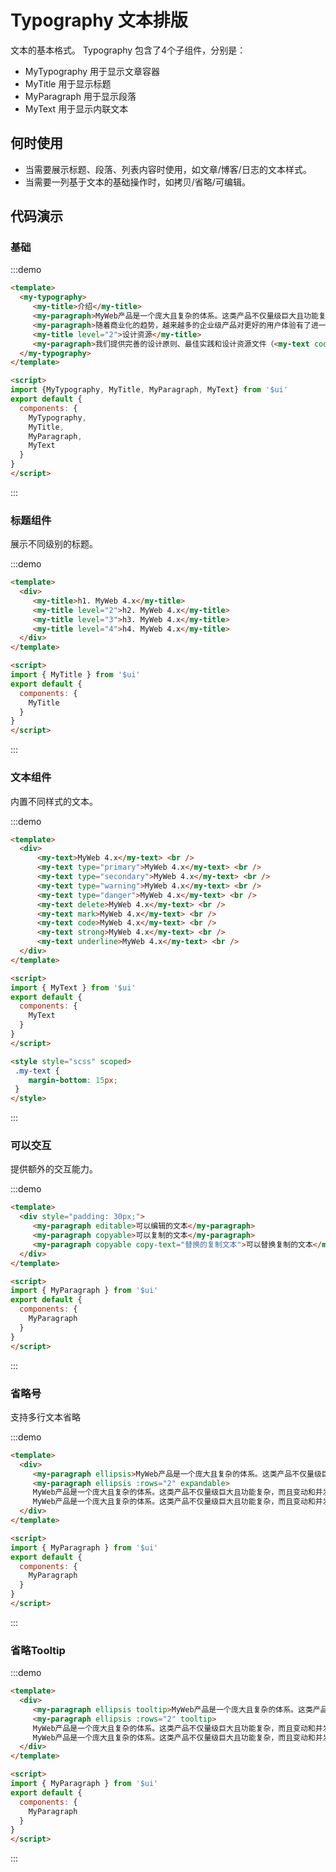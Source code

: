 # Typography 文本排版

文本的基本格式。 Typography 包含了4个子组件，分别是：

- <api-link href="components/my-typography">MyTypography</api-link> 用于显示文章容器
- <api-link href="components/my-title">MyTitle</api-link> 用于显示标题
- <api-link href="components/my-paragraph">MyParagraph</api-link> 用于显示段落
- <api-link href="components/my-text">MyText</api-link> 用于显示内联文本

## 何时使用

- 当需要展示标题、段落、列表内容时使用，如文章/博客/日志的文本样式。
- 当需要一列基于文本的基础操作时，如拷贝/省略/可编辑。

## 代码演示

### 基础

:::demo
```html
<template>
  <my-typography>
     <my-title>介绍</my-title>
     <my-paragraph>MyWeb产品是一个庞大且复杂的体系。这类产品不仅量级巨大且功能复杂，而且变动和并发频繁，常常需要设计与开发能够快速的做出响应。同时这类产品中有存在很多类似的页面以及组件，可以通过抽象得到一些稳定且高复用性的内容。</my-paragraph>
     <my-paragraph>随着商业化的趋势，越来越多的企业级产品对更好的用户体验有了进一步的要求。带着这样的一个终极目标，我们（前端开发部）经过大量的项目实践和总结，逐步打磨出一个服务于企业级产品的设计体系 MyWeb。基于 <my-text mark>『确定』和『自然』</my-text>的设计价值观，通过模块化的解决方案，降低冗余的生产成本，让设计者专注于更好的用户体验。</my-paragraph>
     <my-title level="2">设计资源</my-title>
     <my-paragraph>我们提供完善的设计原则、最佳实践和设计资源文件（<my-text code>Sketch</my-text> 和 <my-text code>Axure</my-text> ），来帮助业务快速设计出高质量的产品原型。</my-paragraph>
  </my-typography>
</template>

<script>
import {MyTypography, MyTitle, MyParagraph, MyText} from '$ui'
export default {
  components: {
    MyTypography,
    MyTitle,
    MyParagraph,
    MyText
  }
}
</script>

```
:::

### 标题组件

展示不同级别的标题。

:::demo
```html
<template>
  <div>
     <my-title>h1. MyWeb 4.x</my-title>
     <my-title level="2">h2. MyWeb 4.x</my-title>
     <my-title level="3">h3. MyWeb 4.x</my-title>
     <my-title level="4">h4. MyWeb 4.x</my-title>
  </div>
</template>

<script>
import { MyTitle } from '$ui'
export default {
  components: {
    MyTitle
  }
}
</script>

```
:::

### 文本组件

内置不同样式的文本。

:::demo
```html
<template>
  <div>
      <my-text>MyWeb 4.x</my-text> <br />
      <my-text type="primary">MyWeb 4.x</my-text> <br />
      <my-text type="secondary">MyWeb 4.x</my-text> <br />
      <my-text type="warning">MyWeb 4.x</my-text> <br />
      <my-text type="danger">MyWeb 4.x</my-text> <br />
      <my-text delete>MyWeb 4.x</my-text> <br />
      <my-text mark>MyWeb 4.x</my-text> <br />
      <my-text code>MyWeb 4.x</my-text> <br />
      <my-text strong>MyWeb 4.x</my-text> <br />
      <my-text underline>MyWeb 4.x</my-text> <br />
  </div>
</template>

<script>
import { MyText } from '$ui'
export default {
  components: {
    MyText
  }
}
</script>

<style style="scss" scoped>
 .my-text {
    margin-bottom: 15px;
 }
</style>

```
:::

### 可以交互

提供额外的交互能力。

:::demo
```html
<template>
  <div style="padding: 30px;">
     <my-paragraph editable>可以编辑的文本</my-paragraph>
     <my-paragraph copyable>可以复制的文本</my-paragraph>
     <my-paragraph copyable copy-text="替换的复制文本">可以替换复制的文本</my-paragraph>
  </div>
</template>

<script>
import { MyParagraph } from '$ui'
export default {
  components: {
    MyParagraph
  }
}
</script>

```
:::

### 省略号

支持多行文本省略

:::demo
```html
<template>
  <div>
     <my-paragraph ellipsis>MyWeb产品是一个庞大且复杂的体系。这类产品不仅量级巨大且功能复杂，而且变动和并发频繁，常常需要设计与开发能够快速的做出响应。同时这类产品中有存在很多类似的页面以及组件，可以通过抽象得到一些稳定且高复用性的内容</my-paragraph>
     <my-paragraph ellipsis :rows="2" expandable>
     MyWeb产品是一个庞大且复杂的体系。这类产品不仅量级巨大且功能复杂，而且变动和并发频繁，常常需要设计与开发能够快速的做出响应。同时这类产品中有存在很多类似的页面以及组件，可以通过抽象得到一些稳定且高复用性的内容.
     MyWeb产品是一个庞大且复杂的体系。这类产品不仅量级巨大且功能复杂，而且变动和并发频繁，常常需要设计与开发能够快速的做出响应。同时这类产品中有存在很多类似的页面以及组件，可以通过抽象得到一些稳定且高复用性的内容.</my-paragraph>
  </div>
</template>

<script>
import { MyParagraph } from '$ui'
export default {
  components: {
    MyParagraph
  }
}
</script>

```
:::

### 省略Tooltip

:::demo
```html
<template>
  <div>
     <my-paragraph ellipsis tooltip>MyWeb产品是一个庞大且复杂的体系。这类产品不仅量级巨大且功能复杂，而且变动和并发频繁，常常需要设计与开发能够快速的做出响应。同时这类产品中有存在很多类似的页面以及组件，可以通过抽象得到一些稳定且高复用性的内容</my-paragraph>
     <my-paragraph ellipsis :rows="2" tooltip>
     MyWeb产品是一个庞大且复杂的体系。这类产品不仅量级巨大且功能复杂，而且变动和并发频繁，常常需要设计与开发能够快速的做出响应。同时这类产品中有存在很多类似的页面以及组件，可以通过抽象得到一些稳定且高复用性的内容.
     MyWeb产品是一个庞大且复杂的体系。这类产品不仅量级巨大且功能复杂，而且变动和并发频繁，常常需要设计与开发能够快速的做出响应。同时这类产品中有存在很多类似的页面以及组件，可以通过抽象得到一些稳定且高复用性的内容.</my-paragraph>
  </div>
</template>

<script>
import { MyParagraph } from '$ui'
export default {
  components: {
    MyParagraph
  }
}
</script>

```
:::



